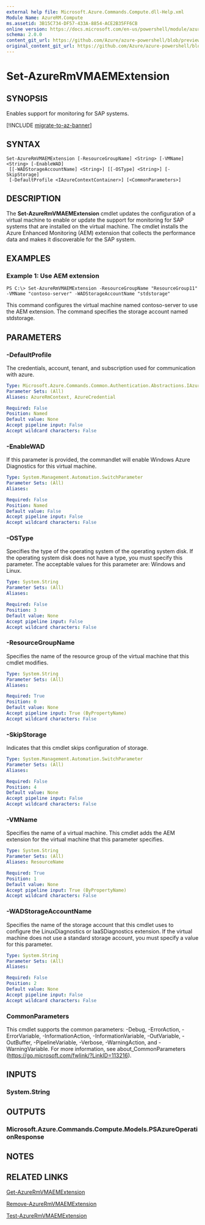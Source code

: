 ```yaml
---
external help file: Microsoft.Azure.Commands.Compute.dll-Help.xml
Module Name: AzureRM.Compute
ms.assetid: 3B15C734-DF57-433A-8854-ACE2B35FF6CB
online version: https://docs.microsoft.com/en-us/powershell/module/azurerm.compute/set-azurermvmaemextension
schema: 2.0.0
content_git_url: https://github.com/Azure/azure-powershell/blob/preview/src/ResourceManager/Compute/Commands.Compute/help/Set-AzureRmVMAEMExtension.md
original_content_git_url: https://github.com/Azure/azure-powershell/blob/preview/src/ResourceManager/Compute/Commands.Compute/help/Set-AzureRmVMAEMExtension.md
---
```


# Set-AzureRmVMAEMExtension

## SYNOPSIS
Enables support for monitoring for SAP systems.

[!INCLUDE [migrate-to-az-banner](../../includes/migrate-to-az-banner.md)]

## SYNTAX

```
Set-AzureRmVMAEMExtension [-ResourceGroupName] <String> [-VMName] <String> [-EnableWAD]
 [[-WADStorageAccountName] <String>] [[-OSType] <String>] [-SkipStorage]
 [-DefaultProfile <IAzureContextContainer>] [<CommonParameters>]
```

## DESCRIPTION
The **Set-AzureRmVMAEMExtension** cmdlet updates the configuration of a virtual machine to enable or update the support for monitoring for SAP systems that are installed on the virtual machine.
The cmdlet installs the Azure Enhanced Monitoring (AEM) extension that collects the performance data and makes it discoverable for the SAP system.

## EXAMPLES

### Example 1: Use AEM extension
```
PS C:\> Set-AzureRmVMAEMExtension -ResourceGroupName "ResourceGroup11" -VMName "contoso-server" -WADStorageAccountName "stdstorage"
```

This command configures the virtual machine named contoso-server to use the AEM extension.
The command specifies the storage account named stdstorage.

## PARAMETERS

### -DefaultProfile
The credentials, account, tenant, and subscription used for communication with azure.

```yaml
Type: Microsoft.Azure.Commands.Common.Authentication.Abstractions.IAzureContextContainer
Parameter Sets: (All)
Aliases: AzureRmContext, AzureCredential

Required: False
Position: Named
Default value: None
Accept pipeline input: False
Accept wildcard characters: False
```

### -EnableWAD
If this parameter is provided, the commandlet will enable Windows Azure Diagnostics for this virtual machine.

```yaml
Type: System.Management.Automation.SwitchParameter
Parameter Sets: (All)
Aliases:

Required: False
Position: Named
Default value: False
Accept pipeline input: False
Accept wildcard characters: False
```

### -OSType
Specifies the type of the operating system of the operating system disk.
If the operating system disk does not have a type, you must specify this parameter.
The acceptable values for this parameter are: Windows and Linux.

```yaml
Type: System.String
Parameter Sets: (All)
Aliases:

Required: False
Position: 3
Default value: None
Accept pipeline input: False
Accept wildcard characters: False
```

### -ResourceGroupName
Specifies the name of the resource group of the virtual machine that this cmdlet modifies.

```yaml
Type: System.String
Parameter Sets: (All)
Aliases:

Required: True
Position: 0
Default value: None
Accept pipeline input: True (ByPropertyName)
Accept wildcard characters: False
```

### -SkipStorage
Indicates that this cmdlet skips configuration of storage.

```yaml
Type: System.Management.Automation.SwitchParameter
Parameter Sets: (All)
Aliases:

Required: False
Position: 4
Default value: None
Accept pipeline input: False
Accept wildcard characters: False
```

### -VMName
Specifies the name of a virtual machine.
This cmdlet adds the AEM extension for the virtual machine that this parameter specifies.

```yaml
Type: System.String
Parameter Sets: (All)
Aliases: ResourceName

Required: True
Position: 1
Default value: None
Accept pipeline input: True (ByPropertyName)
Accept wildcard characters: False
```

### -WADStorageAccountName
Specifies the name of the storage account that this cmdlet uses to configure the LinuxDiagnostics or IaaSDiagnostics extension.
If the virtual machine does not use a standard storage account, you must specify a value for this parameter.

```yaml
Type: System.String
Parameter Sets: (All)
Aliases:

Required: False
Position: 2
Default value: None
Accept pipeline input: False
Accept wildcard characters: False
```

### CommonParameters
This cmdlet supports the common parameters: -Debug, -ErrorAction, -ErrorVariable, -InformationAction, -InformationVariable, -OutVariable, -OutBuffer, -PipelineVariable, -Verbose, -WarningAction, and -WarningVariable. For more information, see about_CommonParameters (https://go.microsoft.com/fwlink/?LinkID=113216).

## INPUTS

### System.String

## OUTPUTS

### Microsoft.Azure.Commands.Compute.Models.PSAzureOperationResponse

## NOTES

## RELATED LINKS

[Get-AzureRmVMAEMExtension](./Get-AzureRmVMAEMExtension.md)

[Remove-AzureRmVMAEMExtension](./Remove-AzureRmVMAEMExtension.md)

[Test-AzureRmVMAEMExtension](./Test-AzureRmVMAEMExtension.md)


